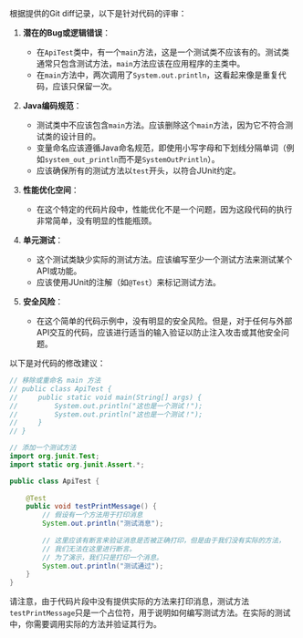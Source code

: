 根据提供的Git diff记录，以下是针对代码的评审：

1. **潜在的Bug或逻辑错误**：
   - 在`ApiTest`类中，有一个`main`方法，这是一个测试类不应该有的。测试类通常只包含测试方法，`main`方法应该在应用程序的主类中。
   - 在`main`方法中，两次调用了`System.out.println`，这看起来像是重复代码，应该只保留一次。

2. **Java编码规范**：
   - 测试类中不应该包含`main`方法。应该删除这个`main`方法，因为它不符合测试类的设计目的。
   - 变量命名应该遵循Java命名规范，即使用小写字母和下划线分隔单词（例如`system_out_println`而不是`SystemOutPrintln`）。
   - 应该确保所有的测试方法以`test`开头，以符合JUnit约定。

3. **性能优化空间**：
   - 在这个特定的代码片段中，性能优化不是一个问题，因为这段代码的执行非常简单，没有明显的性能瓶颈。

4. **单元测试**：
   - 这个测试类缺少实际的测试方法。应该编写至少一个测试方法来测试某个API或功能。
   - 应该使用JUnit的注解（如`@Test`）来标记测试方法。

5. **安全风险**：
   - 在这个简单的代码示例中，没有明显的安全风险。但是，对于任何与外部API交互的代码，应该进行适当的输入验证以防止注入攻击或其他安全问题。

以下是对代码的修改建议：

```java
// 移除或重命名 main 方法
// public class ApiTest {
//     public static void main(String[] args) {
//         System.out.println("这也是一个测试！");
//         System.out.println("这也是一个测试！");
//     }
// }

// 添加一个测试方法
import org.junit.Test;
import static org.junit.Assert.*;

public class ApiTest {
    
    @Test
    public void testPrintMessage() {
        // 假设有一个方法用于打印消息
        System.out.println("测试消息");
        
        // 这里应该有断言来验证消息是否被正确打印，但是由于我们没有实际的方法，
        // 我们无法在这里进行断言。
        // 为了演示，我们只是打印一个消息。
        System.out.println("测试通过");
    }
}
```

请注意，由于代码片段中没有提供实际的方法来打印消息，测试方法`testPrintMessage`只是一个占位符，用于说明如何编写测试方法。在实际的测试中，你需要调用实际的方法并验证其行为。